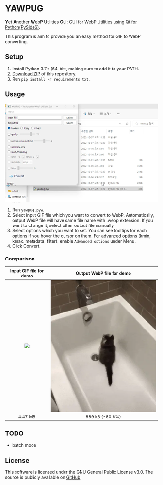 # YAWPUG
**Y**et **A**nother **W**eb**P** **U**tilities **G**ui: GUI for WebP Utilities using [Qt for Python(PySide6)](https://doc.qt.io/qtforpython/).

This program is aim to provide you an easy method for GIF to WebP converting.

## Setup
1. Install Python 3.7+ (64-bit), making sure to add it to your PATH.
2. [Download ZIP](https://github.com/uaevuon/YAWPUG/archive/refs/heads/main.zip) of this repository.
3. Run `pip install -r requirements.txt`.

## Usage
![demo](demo.webp)

1. Run `yawpug.pyw`.
2. Select input GIF file which you want to convert to WebP.
Automatically, output WebP file will have same file name with .webp extension. If you want to change it, select other output file manually.
3. Select options which you want to set. You can see tooltips for each options if you hover the cursor on them. For advanced options (kmin, kmax, metadata, filter), enable `Advanced options` under Menu.
4. Click Convert.

### Comparison
| Input GIF file for demo | Output WebP file for demo |
| :---: | :---: |
| ![](1612930718742.gif)  |  ![](1612930718742.webp) |
| 4.47 MB | 889 kB (-80.6%)  |

## TODO
* batch mode

## License
This software is licensed under the GNU General Public License v3.0.
The source is publicly available on [GitHub](https://github.com/uaevuon/yawpug).
